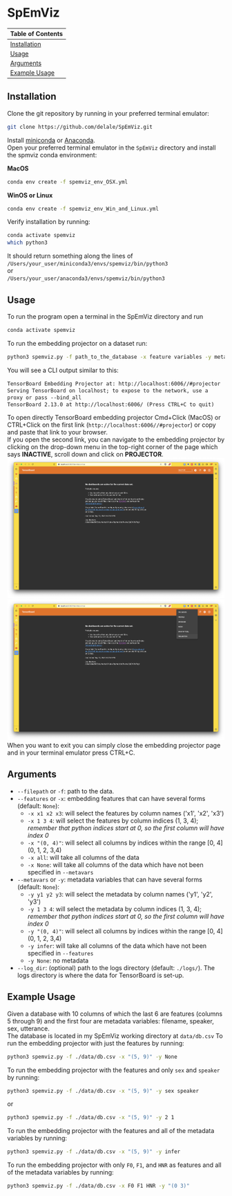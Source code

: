 # SpEmViz
|    Table of Contents |
|     --- |
|  [Installation](#installation)   |
|  [Usage](#usage)   |
|  [Arguments](#arguments)   |
| [Example Usage](#example-usage) |
## Installation
Clone the git repository by running in your preferred terminal emulator:
```sh
git clone https://github.com/delale/SpEmViz.git
```

Install [miniconda](https://docs.conda.io/projects/miniconda/en/latest/) or [Anaconda](https://www.anaconda.com/download).  
Open your preferred terminal emulator in the `SpEmViz` directory and install the spmviz conda environment:  
  
**MacOS**
```sh
conda env create -f spemviz_env_OSX.yml
```
  
**WinOS or Linux**
```sh
conda env create -f spemviz_env_Win_and_Linux.yml
```
  
Verify installation by running:
```sh
conda activate spemviz
which python3
```
It should return something along the lines of   
`/Users/your_user/miniconda3/envs/spemviz/bin/python3`  
or  
`/Users/your_user/anaconda3/envs/spemviz/bin/python3`

## Usage
To run the program open a terminal in the SpEmViz directory and run 
```sh
conda activate spemviz
```
To run the embedding projector on a dataset run:
```sh
python3 spemviz.py -f path_to_the_database -x feature variables -y metadata variables --log_dir path_to_logs_directory
```
You will see a CLI output similar to this:
```
TensorBoard Embedding Projector at: http://localhost:6006//#projector
Serving TensorBoard on localhost; to expose to the network, use a proxy or pass --bind_all
TensorBoard 2.13.0 at http://localhost:6006/ (Press CTRL+C to quit)
```
To open directly TensorBoard embedding projector Cmd+Click (MacOS) or CTRL+Click on the first link (`http://localhost:6006//#projector`) or copy and paste that link to your browser.  
If you open the second link, you can navigate to the embedding projector by clicking on the drop-down menu in the top-right corner of the page which says **INACTIVE**, scroll down and click on **PROJECTOR**.
![Alt text](<screenshots/Screenshot 2023-09-12 at 16.44.30.png>)
![Alt text](<screenshots/Screenshot 2023-09-12 at 16.44.51.png>)
When you want to exit you can simply close the embedding projector page and in your terminal emulator press CTRL+C.
## Arguments
- `--filepath` or `-f`: path to the data.
- `--features` or `-x`: embedding features that can have several forms (default: `None`):
  - `-x x1 x2 x3`: will select the features by column names ('x1', 'x2', 'x3')
  - `-x 1 3 4`: will select the features by column indices (1, 3, 4); *remember that python indices start at 0, so the first column will have index 0*
  - `-x "(0, 4)"`: will select all columns by indices within the range [0, 4] (0, 1, 2, 3,4)
  - `-x all`: will take all columns of the data
  - `-x None`: will take all columns of the data which have not been specified in `--metavars`
- `--metavars` or `-y`: metadata variables that can have several forms (default: `None`):
  - `-y y1 y2 y3`: will select the metadata by column names ('y1', 'y2', 'y3')
  - `-y 1 3 4`: will select the metadata by column indices (1, 3, 4); *remember that python indices start at 0, so the first column will have index 0*
  - `-y "(0, 4)"`: will select all columns by indices within the range [0, 4] (0, 1, 2, 3,4)
  - `-y infer`: will take all columns of the data which have not been specified in `--features`
  - `-y None`: no metadata
- `--log_dir`: (optional) path to the logs directory (default: `./logs/`). The logs directory is where the data for TensorBoard is set-up.

## Example Usage
Given a database with 10 columns of which the last 6 are features (columns 5 through 9) and the first four are metadata variables: filename, speaker, sex, utterance.  
The database is located in my SpEmViz working directory at `data/db.csv`
To run the embedding projector with just the features by running:
```sh
python3 spemviz.py -f ./data/db.csv -x "(5, 9)" -y None
```
To run the embedding projector with the features and only `sex` and `speaker` by running:
```sh
python3 spemviz.py -f ./data/db.csv -x "(5, 9)" -y sex speaker
```
or
```sh
python3 spemviz.py -f ./data/db.csv -x "(5, 9)" -y 2 1
```
To run the embedding projector with the features and all of the metadata variables by running:
```sh
python3 spemviz.py -f ./data/db.csv -x "(5, 9)" -y infer
```
To run the embedding projector with only `F0`, `F1`, and `HNR` as features and all of the metadata variables by running:
```sh
python3 spemviz.py -f ./data/db.csv -x F0 F1 HNR -y "(0 3)"
```